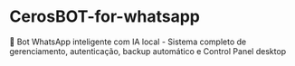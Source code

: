 # CerosBOT-for-whatsapp
🤖 Bot WhatsApp inteligente com IA local - Sistema completo de gerenciamento, autenticação, backup automático e Control Panel desktop
